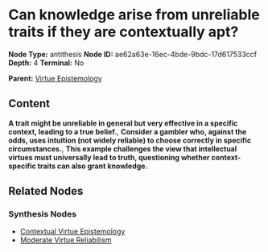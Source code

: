 # Can knowledge arise from unreliable traits if they are contextually apt?

**Node Type:** antithesis
**Node ID:** ae62a63e-16ec-4bde-9bdc-17d617533ccf
**Depth:** 4
**Terminal:** No

**Parent:** [Virtue Epistemology](virtue-epistemology-synthesis-2714e6c9-01d9-4194-9647-40672e540c87.md)

## Content

**A trait might be unreliable in general but very effective in a specific context, leading to a true belief.**, **Consider a gambler who, against the odds, uses intuition (not widely reliable) to choose correctly in specific circumstances.**, **This example challenges the view that intellectual virtues must universally lead to truth, questioning whether context-specific traits can also grant knowledge.**

## Related Nodes

### Synthesis Nodes

- [Contextual Virtue Epistemology](contextual-virtue-epistemology-synthesis-8348ac97-6301-4669-b2c3-938fd88e116b.md)
- [Moderate Virtue Reliabilism](moderate-virtue-reliabilism-synthesis-7d7ced9f-bc02-4b8e-9b79-3fa9ba5abb60.md)
